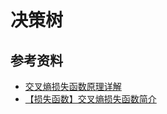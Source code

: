 # 决策树

## 参考资料

- [交叉熵损失函数原理详解](https://blog.csdn.net/b1055077005/article/details/100152102)
- [【损失函数】交叉熵损失函数简介](https://zhuanlan.zhihu.com/p/124309304)

